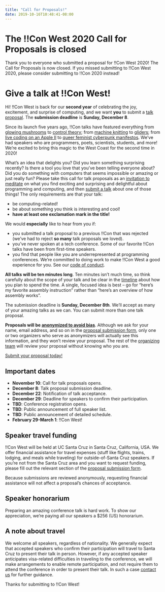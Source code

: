 ```yaml
---
title: "Call for Proposals!"
date: 2019-10-16T10:48:41-08:00
---
```


# The !!Con West 2020 Call for Proposals is closed

Thank you to everyone who submitted a proposal for !!Con West 2020!  The
Call for Proposals is now closed.  If you missed submitting to !!Con West
2020, please consider submitting to !!Con 2020 instead!

# Give a talk at !!Con West!

Hi! !!Con West is back for our **second year** of celebrating the joy, excitement,
and surprise of computing, and we
want **you** to submit a [talk proposal](https://forms.gle/NhdiHHPN3uJ8Ywre6). The **submission deadline** is
**Sunday, December 8**.

Since its launch five years ago, !!Con talks have featured everything from
[glowing mushrooms](https://www.youtube.com/watch?v=T75FvUDirNM) to [control
theory](https://www.youtube.com/watch?v=vGkCSZ2dH5g); from [machine
knitting](https://www.youtube.com/watch?v=ihqcgrR0azw) to
[gliders](https://www.youtube.com/watch?v=7LbEWD0gzGo); from [live coding on
an Apple II](https://www.youtube.com/watch?v=DY4t9IHFD4E) to [queer feminist
cyberpunk manifestos](https://www.youtube.com/watch?v=5GiQovHaT_g). We’ve had
speakers who are programmers, poets, scientists, students, and more!  We’re
excited to bring this magic to the West Coast for the second time in 2020!

What’s an idea that delights you? Did you learn something surprising recently?
Is there a tool you love that you’ve been telling everyone about? Did you do
something with computers that seems impossible or amazing or just really fun?
Please take this call for talk proposals as an [invitation to
meditate](https://twitter.com/akaptur/status/583115830621184000) on what you
find exciting and surprising and delightful about programming and computing, and
then [submit a talk](https://forms.gle/NhdiHHPN3uJ8Ywre6) about one of those things!
The only requirements are that your talk:

  * be computing-related!
  * be about something you think is interesting and cool!
  * **have at least one exclamation mark in the title!**

We would **especially** like to hear from you if:

  * you submitted a talk proposal to a previous !!Con that was rejected (we’ve
    had to reject **so many** talk proposals we loved).
  * you’ve never spoken at a tech conference. Some of our favorite !!Con talks
    have been from first-time speakers.
  * you find that people like you are underrepresented at programming
    conferences. We’re committed to doing work to make !!Con West a good
    experience for you. See our [code of conduct](/conduct/).

**All talks will be ten minutes long**. Ten minutes isn’t much time, so think
carefully about the scope of your talk and be clear in the
[timeline](http://composition.al/blog/2017/06/30/how-to-write-a-timeline-for-a-bangbangcon-talk-proposal/)
about how you plan to spend the time. A single, focused idea is best – go for
“here’s my favorite assembly instruction” rather than “here’s an overview of how
assembly works”.

The submission deadline is **Sunday, December 8th**. We’ll accept as many of your
amazing talks as we can. You can submit more than one talk proposal.

**Proposals will be [anonymized to avoid bias](https://organicdonut.com/2018/03/the-con-talk-anonymization-and-selection-process/)**. Although we ask for your name,
email address, and so on in the [proposal submission
form](https://forms.gle/NhdiHHPN3uJ8Ywre6), only one or two organizers who
serve as anonymizers will actually see this information, and they won’t review
your proposal. The rest of the [organizing team](/index.html#who-s-organizing)
will review your proposal without knowing who you are.

[Submit your proposal today!](https://forms.gle/NhdiHHPN3uJ8Ywre6)

## Important dates

* **November 10**: Call for talk proposals opens.
* **December 8**: Talk proposal submission deadline.
* **December 22**: Notification of talk acceptance.
* **December 29**: Deadline for speakers to confirm their participation.
* **TBD**: Conference registration opens.
* **TBD**: Public announcement of full speaker list.
* **TBD**: Public announcement of detailed schedule.
* **February 29-March 1**: !!Con West!

## Speaker travel funding

!!Con West will be held at UC Santa Cruz in Santa Cruz, California, USA. We
offer financial assistance for travel expenses (stuff like flights, trains,
lodging, and meals while traveling) for outside-of-Santa Cruz speakers. If
you’re not from the Santa Cruz area and you want to request funding, please fill
out the relevant section of the [proposal submission
form](https://forms.gle/NhdiHHPN3uJ8Ywre6).

Because submissions are reviewed anonymously, requesting financial assistance
will not affect a proposal’s chances of acceptance.

## Speaker honorarium

Preparing an amazing conference talk is hard work. To show our appreciation,
we’re paying all our speakers a $256 (US) honorarium.

## A note about travel

We welcome all speakers, regardless of nationality. We generally expect that
accepted speakers who confirm their participation will travel to Santa Cruz to
present their talk in person. However, if any accepted speaker anticipates
visa-related difficulties in traveling to the conference, we will make
arrangements to enable remote participation, and not require them to attend the
conference in order to present their talk. In such a case [contact
us](mailto:west-2020@exclamation.foundation) for further guidance.

Thanks for submitting to !!Con West!
